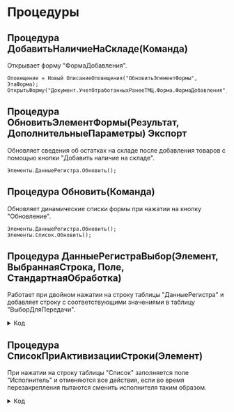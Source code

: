 # Процедуры

## Процедура ДобавитьНаличиеНаСкладе(Команда)
Открывает форму "ФормаДобавления".

```
Оповещение = Новый ОписаниеОповещения("ОбновитьЭлементФормы", ЭтаФорма);
ОткрытьФорму("Документ.УчетОтработанныхРанееТМЦ.Форма.ФормаДобавления",,,,,,Оповещение,РежимОткрытияОкнаФормы.Независимый);
```

## Процедура ОбновитьЭлементФормы(Результат, ДополнительныеПараметры) Экспорт
Обновляет сведения об остатках на складе после добавления товаров с помощью кнопки "Добавить наличие на складе". 

```
Элементы.ДанныеРегистра.Обновить();
```

## Процедура Обновить(Команда)
Обновляет динамические списки формы при нажатии на кнопку "Обновление".

```
Элементы.ДанныеРегистра.Обновить();
Элементы.Список.Обновить();
```

## Процедура ДанныеРегистраВыбор(Элемент, ВыбраннаяСтрока, Поле, СтандартнаяОбработка)
Работает при двойном нажатии на строку таблицы "ДанныеРегистра" и добавляет строку с соответствующими значениями в таблицу "ВыборДляПередачи".

<details>
<summary> Код </summary>
    
    Если Элементы.ДанныеРегистра.ТолькоПросмотр = Ложь Тогда
        Если ЗначениеЗаполнено(Элементы.ДанныеРегистра.ТекущиеДанные.СерийныйНомер) 
            И ЭтотОбъект.ВыборДляПередачи.НайтиСтроки(Новый Структура("СерийныйНомер", Элементы.ДанныеРегистра.ТекущиеДанные.СерийныйНомер)).Количество() > 0 Тогда
            Сообщение = Новый СообщениеПользователю;
            Сообщение.Текст = "Номенклатура с таким серийным номером уже выбрана";
            Сообщение.Сообщить();
        Иначе 	
            Передача = ВыборДляПередачи.Добавить(); 
            Передача.Номенклатура = Элементы.ДанныеРегистра.ТекущиеДанные.НаименованиеТовара;
            Передача.Количество = 1;
            Передача.Организация = Элементы.ДанныеРегистра.ТекущиеДанные.Организация;
            Если ЗначениеЗаполнено(Элементы.ДанныеРегистра.ТекущиеДанные.СерийныйНомер) Тогда
                Передача.СерийныйНомер = Элементы.ДанныеРегистра.ТекущиеДанные.СерийныйНомер;
                Передача.РучнойВвод = Ложь;
            Иначе
                Передача.РучнойВвод = Истина;
            КонецЕсли;
            Элементы.Товары.ТолькоПросмотр = Истина;
        КонецЕсли;
    КонецЕсли;	
</details>

## Процедура СписокПриАктивизацииСтроки(Элемент)
При нажатии на строку таблицы "Список" заполняется поле "Исполнитель" и отменяются все действия, если во время перезакрепления пытаются сменить исполнителя таким образом.

<details>
<summary> Код </summary>
    
	Если Элементы.Список.ВыделенныеСтроки.Количество() > 0 И Элементы.Список.ТекущиеДанные.ФИО <> Исполнитель Тогда
		Если Элементы.ДанныеРегистра.ТолькоПросмотр = Ложь Тогда
			Исполнитель = Элементы.Список.ТекущиеДанные.ФИО;
		КонецЕсли;
		Если Элементы.ДанныеРегистра.ТолькоПросмотр = Истина И ЗначениеЗаполнено(Исполнитель) Тогда
			ВыборДляПередачи.Очистить();
			Элементы.ДанныеРегистра.ТолькоПросмотр = Ложь;
			Сообщить("Выбирать позиции для перезакрепления можно только по одному человеку!");
		КонецЕсли;
	КонецЕсли;
</details>





